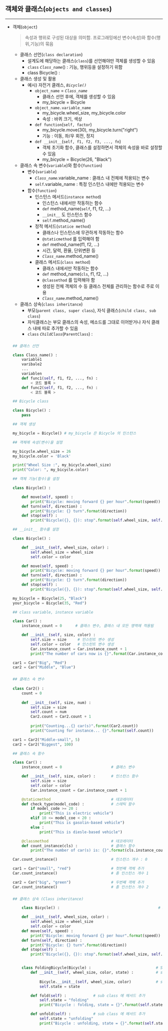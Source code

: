 ## 객체와 클래스(`objects and classes`)
___
* 객체(`object`)
    > 속성과 행위로 구성된 대상을 의미함. 프로그래밍에선 변수(속성)와 함수(행위,기능)의 묶음
    * 클래스 선언(`class declaration`) 
        * 설계도에 해당하는 클래스(`class`)를 선언해야만 객체를 생성할 수 있음
        * `class` *`Class_name`*() : 기능, 행위등을 설정하기 위함
        * class Bicycle() :
    * 클래스 생성 및 활용
        * 예시) 자전거 클래스, *`Bicycle()`*
            * `object_name` =  *`Class_name`*
                * 클래스 선언 후에, 객체를 생성할 수 있음
                * my_bicycle = Bicycle
            * `object_name.variable_name` 
                * my_bicycle.wheel_size, my_bicycle.color 
                * 속성 : 바퀴 크기, 색상
            * `def function`(`self, factor`)
                * my_bicycle.move(30), my_bicycle.turn("right")
                * 기능 : 이동, 좌/우 회전, 정지
            * `def __init__`(`self, f1, f2, f3, ..., fn`)
                * 객체 초기화 함수, 클래스를 설정하면서 객체의 속성을 바로 설정할 수 있음
                * my_bicycle = Bicycle(26, "Black")
    * 클래스 속 변수(`variable`)와 함수(`function`)
        * 변수(`variable`)
            * *`Class_name`*.variable_name : 클래스 내 전체에 적용되는 변수
            * `self`.variable_name : 특정 인스턴스 내에만 적용되는 변수
        * 함수(`function`)
            * 인스턴스 메서드(`instance method`)
                * 인스턴스 내에서만 작동하는 함수
                * `def` method_name(`self`, f1, f2, ...)
                * `__init__` 도 인스턴스 함수
                * `self`.method_name() 
            * 정적 메서드(`statice method`)
                * 클래스나 인스턴스에 무관하게 작동하는 함수
                * `@staticmethod` 를 입력해야 함
                * `def` method_name(f1, f2, ...)
                * 시간, 달력, 환율, 단위변환 등
                * *`Class_name`*.method_name() 
            * 클래스 메서드(`class method`)
                * 클래스 내에서만 작동하는 함수
                * `def` method_name(`cls`, f1, f2, ...)
                * `@classethod` 를 입력해야 함
                * 생성된 전체 객체의 수 등 클래스 전체를 관리하는 함수로 주로 이용
                * *`Class_name`*.method_name()
    * 클래스 상속(`class inheritance`)
        * 부모(`parent class, super class`), 자식 클래스(`child class, sub class`) 
        * 자식클래스는 부모 클래스의 속성, 메소드를 그대로 이어받거나 자식 클래스 내에 따로 추가할 수 있음
        * `class` *`ChildClass`*(`ParentClass`) :

    ### 
    ```python
    ## 클래스 선언

    class Class_name() :
        variable1
        varibale2
        ...
        variablen
        def func1(self, f1, f2, ..., fn) :
            < 코드 블록 >
        def func2(self, f1, f2, ..., fn) :
            < 코드 블록 >
    
    ## Bicycle class

    class Bicycle() :
        pass
    
    ## 객체 생성

    my_bicycle = Bicycle() # my_bicycle 은 Bicycle 의 인스턴스
    
    ## 객체에 속성(변수)을 설정

    my_bicycle.wheel_size = 26
    my_bicycle.color = 'Black'

    print("Wheel Size :", my_bicycle.wheel_size)
    print("Color: ", my_bicycle.color)

    ## 객체 기능(함수)을 설정

    class Bicycle() :

        def move(self, speed) :
            print("Bicycle: moving forward {} per hour".format(speed))
        def turn(self, direction) :
            print("Bicycle: {} turn".format(direction))
        def stop(self) :
            print("Bicycle({}, {}): stop".format(self.wheel_size, self.color)

    ## __init__ 함수를 설정

    class Bicycle() :

        def __init__(self, wheel_size, color) :
            self.wheel_size = wheel_size
            self.color = color     

        def move(self, speed) :
            print("Bicycle: moving forward {} per hour".format(speed))
        def turn(self, direction) :
            print("Bicycle: {} turn".format(direction))
        def stop(self) :
            print("Bicycle({}, {}): stop".format(self.wheel_size, self.color)

    my_bicycle = Bicycle(25, "Black")
    your_bicycle = Bicycle(35, "Red")

    ## class variable, instance variable

    class Car() :
        instance_count = 0      # 클래스 변수, 클래스 내 모든 영역에 적용됨
    
        def __init__(self, size, color) :
            self.size = size     # 인스턴트 변수 생성
            self.color = color   # 인스턴트 변수 생성
            Car.instance_count = Car.instance_count + 1
            print("The number of cars now is {}".format(Car.instance_count))

    car1 = Car("Big", "Red")
    car2 = Car("Middle", "Blue")
    ```
    ###

    ###
    ```python
    ## 클래스 속 변수
     
    class Car2() :
        count = 0
        
        def __init__(self, size, num) :
            self.size = size
            self.count = num
            Car2.count = Car2.count + 1
            
            print("Counting...{} car(s)".format(Car2.count))            # 클래스 변수 적용됨
            print("Counting for instance... {}".format(self.count))      # 인스턴스 변수 적용됨

    car1 = Car2("Middle-small", 5)
    car2 = Car2("Biggest", 100)

    ## 클래스 속 함수

    class Car() :
        instance_count = 0                      # 클래스 변수 

        def __init__(self, size, color) :       # 인스턴스 함수
            self.size = size
            self.color = color
            Car.instance_count = Car.instance_count + 1

        @staticmethod                           # 데코레이터
        def check_type(model_code) :            # 스태틱 함수
            if model_code >= 20 :
                print("This is electric vehicle")
            elif 10 <= model_coe < 20 :
                print("This is gasolin-based vehicle")
            else :
                print("This is diesle-based vehicle")

        @classmethod                            # 데코레이터
        def count_instance(cls) :               # 클래스 함수
            print("The number of car(s) is: {}".format(cls.instance_count))

    Car.count_instance()                        # 인스턴스 개수 : 0

    car1 = Car("small", "red")                  # 첫번째 객체 추가
    Car.count_instance()                        # 총 인스턴스 개수 1

    car2 = Car("big", "green")                  # 두번째 객체 추가
    Car.count_instance()                        # 총 인스턴스 개수 2
    ```
    ###

    ###
    ```python
    ## 클래스 상속 (Class inheritance)

        class Bicycle() :                                            # Super class

        def __init__(self, wheel_size, color) :
            self.wheel_size = wheel_size
            self.color = color     
        def move(self, speed) :
            print("Bicycle: moving forward {} per hour".format(speed))
        def turn(self, direction) :
            print("Bicycle: {} turn".format(direction))
        def stop(self) :
            print("Bicycle({}, {}): stop".format(self.wheel_size, self.color)
    
    
        class FoldingBicycle(Bicycle) :                             # Sub class
            def __init__(self, wheel_size, color, state) :          # sub class에 state 속성 추가
                
                Bicycle.__init__(self, wheel_size, color)           # super().__init__(wheel_size, color) 로 대체 가능
                self.state = state

            def fold(self) :            # sub class 에 메서드 추가
                self.state = "folding"
                print("Bicycle : folding, state = {}".format(self.state))

            def unfold(self) :          # sub class 에 메서드 추가
                self.state = "unfolding"
                print("Bicycle : unfolding, state = {}".format(self.state))
    
    ```
    ###
